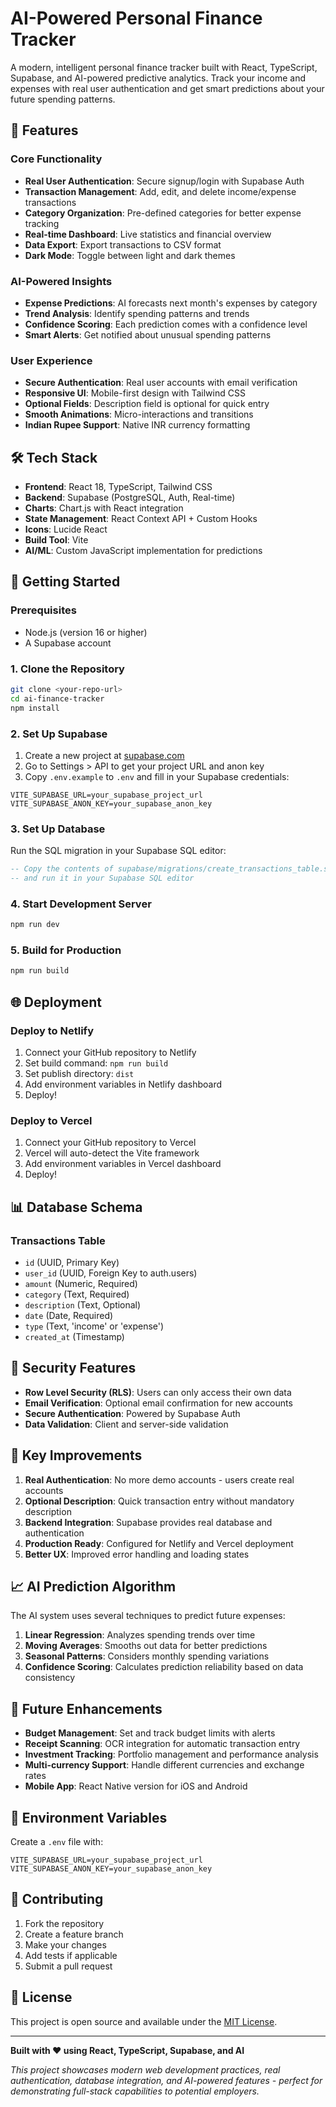 # AI-Powered Personal Finance Tracker

A modern, intelligent personal finance tracker built with React, TypeScript, Supabase, and AI-powered predictive analytics. Track your income and expenses with real user authentication and get smart predictions about your future spending patterns.

## 🚀 Features

### Core Functionality
- **Real User Authentication**: Secure signup/login with Supabase Auth
- **Transaction Management**: Add, edit, and delete income/expense transactions
- **Category Organization**: Pre-defined categories for better expense tracking
- **Real-time Dashboard**: Live statistics and financial overview
- **Data Export**: Export transactions to CSV format
- **Dark Mode**: Toggle between light and dark themes

### AI-Powered Insights
- **Expense Predictions**: AI forecasts next month's expenses by category
- **Trend Analysis**: Identify spending patterns and trends
- **Confidence Scoring**: Each prediction comes with a confidence level
- **Smart Alerts**: Get notified about unusual spending patterns

### User Experience
- **Secure Authentication**: Real user accounts with email verification
- **Responsive UI**: Mobile-first design with Tailwind CSS
- **Optional Fields**: Description field is optional for quick entry
- **Smooth Animations**: Micro-interactions and transitions
- **Indian Rupee Support**: Native INR currency formatting

## 🛠️ Tech Stack

- **Frontend**: React 18, TypeScript, Tailwind CSS
- **Backend**: Supabase (PostgreSQL, Auth, Real-time)
- **Charts**: Chart.js with React integration
- **State Management**: React Context API + Custom Hooks
- **Icons**: Lucide React
- **Build Tool**: Vite
- **AI/ML**: Custom JavaScript implementation for predictions

## 🚀 Getting Started

### Prerequisites
- Node.js (version 16 or higher)
- A Supabase account

### 1. Clone the Repository
```bash
git clone <your-repo-url>
cd ai-finance-tracker
npm install
```

### 2. Set Up Supabase
1. Create a new project at [supabase.com](https://supabase.com)
2. Go to Settings > API to get your project URL and anon key
3. Copy `.env.example` to `.env` and fill in your Supabase credentials:
```env
VITE_SUPABASE_URL=your_supabase_project_url
VITE_SUPABASE_ANON_KEY=your_supabase_anon_key
```

### 3. Set Up Database
Run the SQL migration in your Supabase SQL editor:
```sql
-- Copy the contents of supabase/migrations/create_transactions_table.sql
-- and run it in your Supabase SQL editor
```

### 4. Start Development Server
```bash
npm run dev
```

### 5. Build for Production
```bash
npm run build
```

## 🌐 Deployment

### Deploy to Netlify
1. Connect your GitHub repository to Netlify
2. Set build command: `npm run build`
3. Set publish directory: `dist`
4. Add environment variables in Netlify dashboard
5. Deploy!

### Deploy to Vercel
1. Connect your GitHub repository to Vercel
2. Vercel will auto-detect the Vite framework
3. Add environment variables in Vercel dashboard
4. Deploy!

## 📊 Database Schema

### Transactions Table
- `id` (UUID, Primary Key)
- `user_id` (UUID, Foreign Key to auth.users)
- `amount` (Numeric, Required)
- `category` (Text, Required)
- `description` (Text, Optional)
- `date` (Date, Required)
- `type` (Text, 'income' or 'expense')
- `created_at` (Timestamp)

## 🔐 Security Features

- **Row Level Security (RLS)**: Users can only access their own data
- **Email Verification**: Optional email confirmation for new accounts
- **Secure Authentication**: Powered by Supabase Auth
- **Data Validation**: Client and server-side validation

## 🎯 Key Improvements

1. **Real Authentication**: No more demo accounts - users create real accounts
2. **Optional Description**: Quick transaction entry without mandatory description
3. **Backend Integration**: Supabase provides real database and authentication
4. **Production Ready**: Configured for Netlify and Vercel deployment
5. **Better UX**: Improved error handling and loading states

## 📈 AI Prediction Algorithm

The AI system uses several techniques to predict future expenses:

1. **Linear Regression**: Analyzes spending trends over time
2. **Moving Averages**: Smooths out data for better predictions
3. **Seasonal Patterns**: Considers monthly spending variations
4. **Confidence Scoring**: Calculates prediction reliability based on data consistency

## 🚀 Future Enhancements

- **Budget Management**: Set and track budget limits with alerts
- **Receipt Scanning**: OCR integration for automatic transaction entry
- **Investment Tracking**: Portfolio management and performance analysis
- **Multi-currency Support**: Handle different currencies and exchange rates
- **Mobile App**: React Native version for iOS and Android

## 📝 Environment Variables

Create a `.env` file with:
```env
VITE_SUPABASE_URL=your_supabase_project_url
VITE_SUPABASE_ANON_KEY=your_supabase_anon_key
```

## 🤝 Contributing

1. Fork the repository
2. Create a feature branch
3. Make your changes
4. Add tests if applicable
5. Submit a pull request

## 📄 License

This project is open source and available under the [MIT License](LICENSE).

---

**Built with ❤️ using React, TypeScript, Supabase, and AI**

*This project showcases modern web development practices, real authentication, database integration, and AI-powered features - perfect for demonstrating full-stack capabilities to potential employers.*